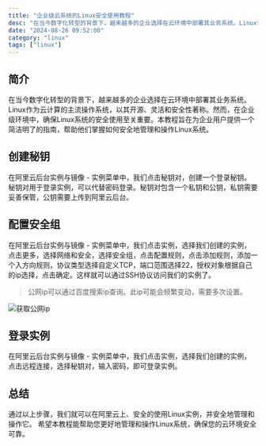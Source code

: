 ```yaml
---
title: "企业级云系统的Linux安全使用教程"
desc: "在当今数字化转型的背景下，越来越多的企业选择在云环境中部署其业务系统。Linux作为云计算的主流操作系统，以其开源、灵活和安全性著称。然而，在企业级环境中，确保Linux系统的安全使用至关重要。本教程旨在为企业用户提供一个简洁明了的指南，帮助他们掌握如何安全地管理和操作Linux系统。"
date: "2024-08-26 09:52:00"
category: "linux"
tags: ["linux"]
---
```


## 简介

在当今数字化转型的背景下，越来越多的企业选择在云环境中部署其业务系统。Linux作为云计算的主流操作系统，以其开源、灵活和安全性著称。然而，在企业级环境中，确保Linux系统的安全使用至关重要。本教程旨在为企业用户提供一个简洁明了的指南，帮助他们掌握如何安全地管理和操作Linux系统。

## 创建秘钥

在阿里云后台实例与镜像 - 实例菜单中，我们点击秘钥对，创建一个登录秘钥。秘钥对用于登录实例，可以代替密码登录。秘钥对包含一个私钥和公钥，私钥需要妥善保管，公钥需要上传到阿里云后台。

## 配置安全组

在阿里云后台实例与镜像 - 实例菜单中，我们点击实例，选择我们创建的实例，点击更多，选择网络和安全，选择安全组，点击配置规则，点击添加规则，添加一个入方向规则，协议类型选择自定义TCP，端口范围选择22，授权对象根据自己的ip选择，点击确定。这样就可以通过SSH协议访问我们的实例了。

> 公网ip可以通过百度搜索ip查询。此ip可能会频繁变动，需要多次设置。

![获取公网ip](/images/blog/linux-tutorial/ip.png)

## 登录实例

在阿里云后台实例与镜像 - 实例菜单中，我们点击实例，选择我们创建的实例，点击远程连接，选择秘钥对，输入密码，即可登录实例。

## 总结

通过以上步骤，我们就可以在阿里云上、安全的使用Linux实例，并安全地管理和操作它。
希望本教程能帮助您更好地管理和操作Linux系统，确保您的云环境安全可靠。
